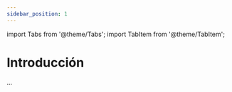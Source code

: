 ```yaml
---
sidebar_position: 1
---
```


import Tabs from '@theme/Tabs';
import TabItem from '@theme/TabItem';


# Introducción

...

